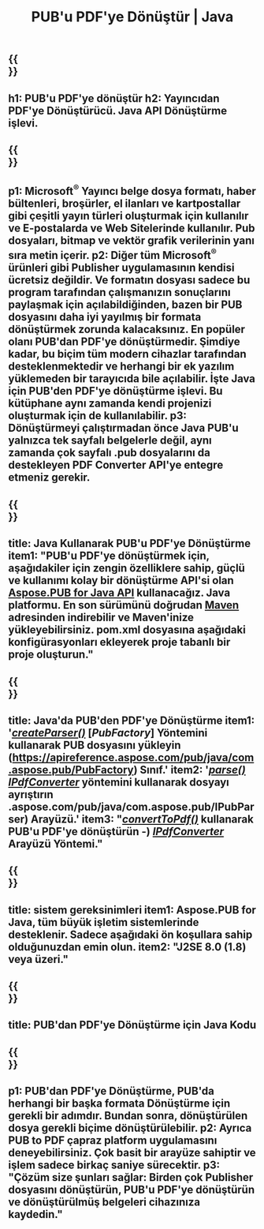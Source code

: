 ﻿---
translation: true
template: /_templates/conversion-child-java.md
title: PUB'u PDF'ye Dönüştür | Java
description: Windows, Linux ve Mac OS X üzerinde Java API kullanarak PUB'u PDF'ye dönüştürün. Kendi çözümünüze entegre edilmesi kolay yayıncı dönüştürme işlevi.
url: /java/conversion/pub-to-pdf/
metakeywords: pub'ı pdf java'ya, pub'ı pdf java'ya, java pub'ı pdf'ye, yayıncıyı pdf java'ya dönüştürün
family: pub
platformtag: java
feature: conversion
---

{{<section banner>}}
---
h1: PUB'u PDF'ye dönüştür
h2: Yayıncıdan PDF'ye Dönüştürücü. Java API Dönüştürme işlevi.
---

{{<section overview>}}
---
p1: Microsoft<sup>®</sup> Yayıncı belge dosya formatı, haber bültenleri, broşürler, el ilanları ve kartpostallar gibi çeşitli yayın türleri oluşturmak için kullanılır ve E-postalarda ve Web Sitelerinde kullanılır. Pub dosyaları, bitmap ve vektör grafik verilerinin yanı sıra metin içerir.
p2: Diğer tüm Microsoft<sup>®</sup> ürünleri gibi Publisher uygulamasının kendisi ücretsiz değildir. Ve formatın dosyası sadece bu program tarafından çalışmanızın sonuçlarını paylaşmak için açılabildiğinden, bazen bir PUB dosyasını daha iyi yayılmış bir formata dönüştürmek zorunda kalacaksınız. En popüler olanı PUB'dan PDF'ye dönüştürmedir. Şimdiye kadar, bu biçim tüm modern cihazlar tarafından desteklenmektedir ve herhangi bir ek yazılım yüklemeden bir tarayıcıda bile açılabilir. İşte Java için PUB'den PDF'ye dönüştürme işlevi. Bu kütüphane aynı zamanda kendi projenizi oluşturmak için de kullanılabilir.
p3: Dönüştürmeyi çalıştırmadan önce Java PUB'u yalnızca tek sayfalı belgelerle değil, aynı zamanda çok sayfalı .pub dosyalarını da destekleyen PDF Converter API'ye entegre etmeniz gerekir.
---

{{<section widget>}}
---
title: Java Kullanarak PUB'u PDF'ye Dönüştürme
item1: "PUB'u PDF'ye dönüştürmek için, aşağıdakiler için zengin özelliklere sahip, güçlü ve kullanımı kolay bir dönüştürme API'si olan [Aspose.PUB for Java API](https://products.aspose.com/pub/java) kullanacağız. Java platformu. En son sürümünü doğrudan [Maven](https://repository.aspose.com/webapp/#/artifacts/browse/tree/General/repo/com/aspose/aspose-pub) adresinden indirebilir ve Maven'inize yükleyebilirsiniz. pom.xml dosyasına aşağıdaki konfigürasyonları ekleyerek proje tabanlı bir proje oluşturun."
---

{{<section feature1>}}
---
title: Java'da PUB'den PDF'ye Dönüştürme
item1: '[*createParser()*](https://apireference.aspose.com/pub/java/com.aspose.pub/PubFactory#createParser-java.lang.String-) [*PubFactory*] Yöntemini kullanarak PUB dosyasını yükleyin (https://apireference.aspose.com/pub/java/com.aspose.pub/PubFactory) Sınıf.'
item2: '[*parse()*](https://apireference.aspose.com/pub/java/com.aspose.pub/IPubParser#parse--) [*IPdfConverter*](https://apireference) yöntemini kullanarak dosyayı ayrıştırın .aspose.com/pub/java/com.aspose.pub/IPubParser) Arayüzü.'
item3: "[*convertToPdf()*](https://apireference.aspose.com/pub/java/com.aspose.pub/IPdfConverter#convertToPdf-com.aspose.pub.Document-java.lang.String) kullanarak PUB'u PDF'ye dönüştürün -) [*IPdfConverter*](https://apireference.aspose.com/pub/java/com.aspose.pub/IPdfConverter) Arayüzü Yöntemi."
---

{{<section feature2>}}
---
title: sistem gereksinimleri
item1: Aspose.PUB for Java, tüm büyük işletim sistemlerinde desteklenir. Sadece aşağıdaki ön koşullara sahip olduğunuzdan emin olun.
item2: "J2SE 8.0 (1.8) veya üzeri."
---

{{<section codeexample>}}
---
title: PUB'dan PDF'ye Dönüştürme için Java Kodu
---

{{<section summary>}}
---
p1: PUB'dan PDF'ye Dönüştürme, PUB'da herhangi bir başka formata Dönüştürme için gerekli bir adımdır. Bundan sonra, dönüştürülen dosya gerekli biçime dönüştürülebilir.
p2: Ayrıca PUB to PDF çapraz platform uygulamasını deneyebilirsiniz. Çok basit bir arayüze sahiptir ve işlem sadece birkaç saniye sürecektir.
p3: "Çözüm size şunları sağlar: Birden çok Publisher dosyasını dönüştürün, PUB'u PDF'ye dönüştürün ve dönüştürülmüş belgeleri cihazınıza kaydedin."
---